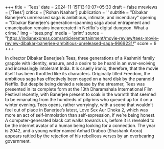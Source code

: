 +++
title = 'Tees'
date = 2024-11-15T13:10:07+05:30
draft = false
mreviews = ['Tees']
critics = ['Rohan Naahar']
publication = ''
subtitle = "Dibakar Banerjee’s unreleased saga is ambitious, intimate, and incendiary"
opening = "Dibakar Banerjee's generation-spanning saga about entrapment and emancipation remains incarcerated in Netflix's digital dungeon. What a crime."
img = 'tees.png'
media = 'print'
source = "https://indianexpress.com/article/entertainment/movie-review/tees-movie-review-dibakar-banerjee-ambitious-unreleased-saga-9669231/"
score = 9
+++

In director Dibakar Banerjee’s Tees, three generations of a Kashmiri family grapple with identity, erasure, and a desire to be heard in an ever-evolving and increasingly intolerant India. It is cruelly ironic, therefore, that the movie itself has been throttled like its characters. Originally titled Freedom, the ambitious saga has effectively been caged on a hard disk by the paranoid Netflix. But despite being denied a release by the streamer, Tees was presented in its complete form at the 13th Dharamshala International Film Festival recently, with Banerjee present to soak in the warmth that seemed to be emanating from the hundreds of pilgrims who queued up for it on a winter evening. Tees opens, rather worryingly, with a scene that wouldn’t feel out of place in Banerjee’s latest, Love Sex Aur Dhoka 2, which was more an act of self-immolation than self-expression, if we’re being honest. A computer-generated black cat walks towards us, before it is revealed to be the internet avatar of a human being looking for a connection. The year is 2042, and a young writer named Anhad Draboo (Shashank Arora) appears rattled by the rejection of his rebellious verses by an overbearing government.
